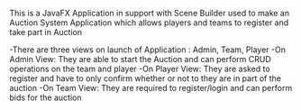 This is a JavaFX Application in support with Scene Builder used to make an Auction System Application which allows players and teams to register and take part in Auction

-There are three views on launch of Application : Admin, Team, Player 
-On Admin View: They are able to start the Auction and can perform CRUD operations on the team and player 
-On Player View: They are asked to register and have to only confirm whether or not to they are in part of the auction 
-On Team View: They are required to register/login and can perform bids for the auction
